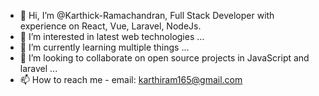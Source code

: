 - 👋 Hi, I’m @Karthick-Ramachandran, Full Stack Developer with experience on React, Vue, Laravel, NodeJs.
- 👀 I’m interested in latest web technologies ...
- 🌱 I’m currently learning multiple things ...
- 💞️ I’m looking to collaborate on open source projects in JavaScript and laravel ...
- 📫 How to reach me - email: karthiram165@gmail.com

<!---
Karthick-Ramachandran/Karthick-Ramachandran is a ✨ special ✨ repository because its `README.md` (this file) appears on your GitHub profile.
You can click the Preview link to take a look at your changes.
--->
